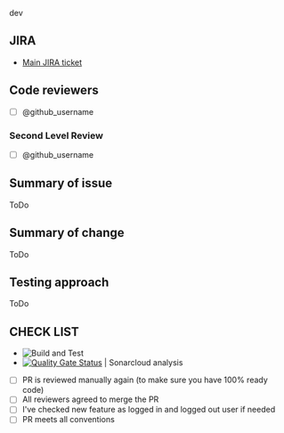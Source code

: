 dev
## JIRA

* [Main JIRA ticket](https://jira.softserve.academy/secure/RapidBoard.jspa?rapidView=id)


## Code reviewers

- [ ] @github_username

### Second Level Review

- [ ] @github_username

## Summary of issue

ToDo

## Summary of change

ToDo

## Testing approach

ToDo

## CHECK LIST
- ![Build and Test](https://github.com/ita-social-projects/Fragments-back-end/actions/workflows/CI_release.yaml/badge.svg)
- [![Quality Gate Status](https://sonarcloud.io/api/project_badges/measure?project=ita-social-projects_Fragments-back-end&metric=alert_status)](https://sonarcloud.io/summary/new_code?id=ita-social-projects_Fragments-back-end) | Sonarcloud analysis
- [ ]  PR is reviewed manually again (to make sure you have 100% ready code)
- [ ]  All reviewers agreed to merge the PR
- [ ]  I've checked new feature as logged in and logged out user if needed
- [ ]  PR meets all conventions
